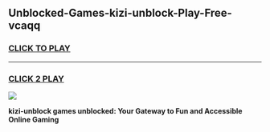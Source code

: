 
## Unblocked-Games-kizi-unblock-Play-Free-vcaqq
<h3>
<a href="https://premium76.site?title=kizi-unblock&ref=10A">CLICK TO PLAY</a></h3>
<hr>

<h3>
<a href="https://premium76.site?title=kizi-unblock&ref=10A">CLICK 2 PLAY</a>
  
</h3>

<a href="https://premium76.site?title=kizi-unblock&ref=10A"><img src="https://clearcache.store/games.png"></a>


**kizi-unblock games unblocked: Your Gateway to Fun and Accessible Online Gaming**
